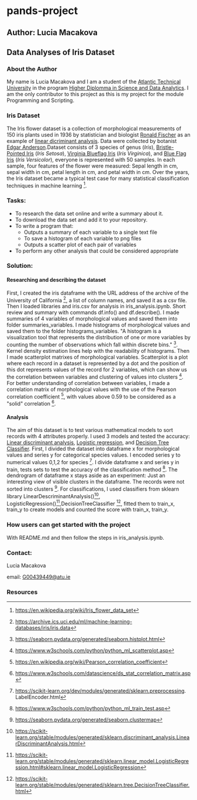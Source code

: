 # pands-project
## Author: Lucia Macakova
## Data Analyses of Iris Dataset
### About the Author
My name is Lucia Macakova and I am a student of the [Atlantic Technical University](https://www.atu.ie/) in the program [Higher Diplomma in Science and Data Analytics](https://www.gmit.ie/higher-diploma-in-science-in-computing-in-data-analytics). I am the only contributor to this project as this is my project for the module Programming and Scripting.

### Iris Dataset
The Iris flower dataset is a collection of morphological measurements of 150 iris plants used in 1936 by statistician and biologist [Ronald Fischer](https://en.wikipedia.org/wiki/Ronald_Fisher) as an example of [linear dicriminant analysis](https://en.wikipedia.org/wiki/Linear_discriminant_analysis). Data were collected by botanist [Edgar Anderson](https://en.wikipedia.org/wiki/Edgar_Anderson).Dataset consists of 3 species of genus (*Iris*), [Bristle-Pointed Iris](https://en.wikipedia.org/wiki/Iris_setosa#:~:text=Iris%20setosa%2C%20the%20bristle%2Dpointed,Limniris%20and%20the%20series%20Tripetalae.) (*Iris Setosa*), [Virginia Blueflag Iris](https://en.wikipedia.org/wiki/Iris_virginica) (*Iris Virginica*), and [Blue Flag Iris](https://en.wikipedia.org/wiki/Iris_versicolor) (*Iris Versicolor*), everyone is represented with 50 samples. In each sample, four features of the flower were measured: Sepal length in cm, sepal width in cm, petal length in cm, and petal width in cm. Over the years, the Iris dataset became a typical test case for many statistical classification techniques in machine learning [^1].

### Tasks:

-   To research the data set online  and write a summary about it.
-   To download the data set and add it to your repository. 
-   To write a program that: 
    -   Outputs a summary of each    variable to a single text file
    -   To save a histogram of each variable to png files
    -   Outputs a scatter plot of each pair of variables
-   To perform any other analysis that could be considered appropriate

### Solution:

#### Researching and describing the dataset
First, I created the iris dataframe with the URL address of the archive of the University of California [^2], a list of column names, and saved it as a csv file. Then I loaded libraries and iris.csv for analysis in iris_analysis.ipynb. Short review and summary with commands df.info() and df.describe(). 
I made summaries of 4 variables of morphological values and saved them into folder summaries_variables. I made histograms of morphological values and saved them to the folder histograms_variables. "A histogram is a visualization tool that represents the distribution of one or more variables by counting the number of observations which fall within discrete bins." [^3]. Kernel density estimation lines help with the readability of histograms. 
Then I made scatterplot matrixes of morphological variables. Scatterplot is a plot where each record in a dataset is represented by a dot and the position of this dot represents values of the record for 2 variables, which can show us the correlation between variables and clustering of values into clusters [^4].
For better understanding of correlation between variables, I made a correlation matrix of morphological values with the use of the Pearson correlation coefficient [^5], with values above 0.59 to be considered as a "solid" correlation [^6].

#### Analysis
The aim of this dataset is to test various mathematical models to sort records with 4 attributes properly. I used 3 models and tested the accuracy: [Linear discriminant analysis](https://www.youtube.com/watch?v=azXCzI57Yfc), [Logistic regression](https://www.youtube.com/watch?v=yIYKR4sgzI8), and [Decision Tree Classifier](https://www.youtube.com/watch?v=_L39rN6gz7Y).
First, I divided the dataset into dataframe x for morphological values and series y for categorical species values. I encoded series y to numerical values 0,1,2 for species [^7]. I divide dataframe x and series y in train, tests sets to test the accuracy of the classification method [^8].
The dendrogram of dataframe x stays aside as an experiment: Just an interesting view of visible clusters in the dataframe. The records were not sorted into clusters [^9].
For classifications, I used classifiers from sklearn library LinearDescriminantAnalysis()[^10], LogisticRegression()[^11],DecisionTreeClassifier [^12], fitted them to train_x, train_y to create models and counted the score with train_x, train_y.

### How users can get started with the project
With README.md and then follow the steps in iris_analysis.ipynb.

### Contact:
Lucia Macakova

email: G00439449@atu.ie

### Resources
[^1]: https://en.wikipedia.org/wiki/Iris_flower_data_set
[^2]: https://archive.ics.uci.edu/ml/machine-learning-databases/iris/iris.data
[^3]: https://seaborn.pydata.org/generated/seaborn.histplot.html
[^4]: https://www.w3schools.com/python/python_ml_scatterplot.asp
[^5]: https://en.wikipedia.org/wiki/Pearson_correlation_coefficient
[^6]: https://www.w3schools.com/datascience/ds_stat_correlation_matrix.asp
[^7]: https://scikit-learn.org/dev/modules/generated/sklearn.preprocessing. LabelEncoder.html
[^8]: https://www.w3schools.com/python/python_ml_train_test.asp
[^9]: https://seaborn.pydata.org/generated/seaborn.clustermap
[^10]:https://scikit-learn.org/stable/modules/generated/sklearn.discriminant_analysis.LinearDiscriminantAnalysis.html
[^11]:https://scikit-learn.org/stable/modules/generated/sklearn.linear_model.LogisticRegression.html#sklearn.linear_model.LogisticRegression
[^12]:https://scikit-learn.org/stable/modules/generated/sklearn.tree.DecisionTreeClassifier.html




